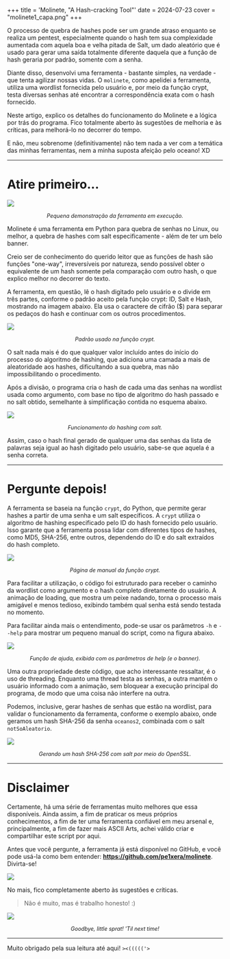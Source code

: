 +++
title = 'Molinete, "A Hash-cracking Tool"'
date = 2024-07-23
cover = "molinete1_capa.png"
+++

<meta name="image" property="og:image" content="molinete1_capa.png">

O processo de quebra de hashes pode ser um grande atraso enquanto se realiza um pentest, especialmente quando o hash tem sua complexidade aumentada com aquela boa e velha pitada de Salt, um dado aleatório que é usado para gerar uma saída totalmente diferente daquela que a função de hash geraria por padrão, somente com a senha.

Diante disso, desenvolvi uma ferramenta - bastante simples, na verdade - que tenta agilizar nossas vidas. O `molinete`, como apelidei a ferramenta, utiliza uma wordlist fornecida pelo usuário e, por meio da função crypt, testa diversas senhas até encontrar a correspondência exata com o hash fornecido.

Neste artigo, explico os detalhes do funcionamento do Molinete e a lógica por trás do programa. Fico totalmente aberto às sugestões de melhoria e às críticas, para melhorá-lo no decorrer do tempo. 

E não, meu sobrenome (definitivamente) não tem nada a ver com a temática das minhas ferramentas, nem a minha suposta afeição pelo oceano! XD

---

# Atire primeiro...

![](../../demo_molinete.gif) 
<p style="text-align: center; font-style: italic; font-size: 0.9em;">
Pequena demonstração da ferramenta em execução.</p>    

Molinete é uma ferramenta em Python para quebra de senhas no Linux, ou melhor, a quebra de hashes com salt especificamente - além de ter um belo banner. 

Creio ser de conhecimento do querido leitor que as funções de hash são funções "one-way", irreversíveis por natureza, sendo possível obter o equivalente de um hash somente pela comparação com outro hash, o que explico melhor no decorrer do texto.

A ferramenta, em questão, lê o hash digitado pelo usuário e o divide em três partes, conforme o padrão aceito pela função crypt: ID, Salt e Hash, mostrando na imagem abaixo. Ela usa o caractere de cifrão ($) para separar os pedaços do hash e continuar com os outros procedimentos.

![](../../Explicações-Molinete1.png) 
<p style="text-align: center; font-style: italic; font-size: 0.9em">
Padrão usado na função crypt.</p>

O salt nada mais é do que qualquer valor incluído antes do início do processo do algoritmo de hashing, que adiciona uma camada a mais de aleatoridade aos hashes, dificultando a sua quebra, mas não impossibilitando o procedimento.

Após a divisão, o programa cria o hash de cada uma das senhas na wordlist usada como argumento, com base no tipo de algoritmo do hash passado e no salt obtido, semelhante à simplificação contida no esquema abaixo.

![](../../Explicações-Molinete2.png) 
<p style="text-align: center; font-style: italic; font-size: 0.9em">
Funcionamento do hashing com salt.</p>

Assim, caso o hash final gerado de qualquer uma das senhas da lista de palavras seja igual ao hash digitado pelo usuário, sabe-se que aquela é a senha correta.

---

# Pergunte depois!  

A ferramenta se baseia na função `crypt`, do Python, que permite gerar hashes a partir de uma senha e um salt específicos. A `crypt` utiliza o algoritmo de hashing especificado pelo ID do hash fornecido pelo usuário. Isso garante que a ferramenta possa lidar com diferentes tipos de hashes, como MD5, SHA-256, entre outros, dependendo do ID e do salt extraídos do hash completo.

![](../../molinete_ex3.png) 
<p style="text-align: center; font-style: italic; font-size: 0.9em">
Página de manual da função crypt.</p>

Para facilitar a utilização, o código foi estruturado para receber o caminho da wordlist como argumento e o hash completo diretamente do usuário. A animação de loading, que mostra um peixe nadando, torna o processo mais amigável e menos tedioso, exibindo também qual senha está sendo testada no momento.

Para facilitar ainda mais o entendimento, pode-se usar os parâmetros `-h` e `--help` para mostrar um pequeno manual do script, como na figura abaixo.

![](../../molinete_ex4.png) 
<p style="text-align: center; font-style: italic; font-size: 0.9em">
Função de ajuda, exibida com os parâmetros de help (e o banner).</p>

Uma outra propriedade deste código, que acho interessante ressaltar, é o uso de threading. Enquanto uma thread testa as senhas, a outra mantém o usuário informado com a animação, sem bloquear a execução principal do programa, de modo que uma coisa não interfere na outra.

Podemos, inclusive, gerar hashes de senhas que estão na wordlist, para validar o funcionamento da ferramenta, conforme o exemplo abaixo, onde geramos um hash SHA-256 da senha `oceanos2`, combinada com o salt `notSoAleatorio`. 

![](../../molinete_ex6.png) 
<p style="text-align: center; font-style: italic; font-size: 0.9em">
Gerando um hash SHA-256 com salt por meio do OpenSSL.</p>

---

# Disclaimer

Certamente, há uma série de ferramentas muito melhores que essa disponíveis. Ainda assim, a fim de praticar os meus próprios conhecimentos, a fim de ter uma ferramenta confiável em meu arsenal e, principalmente, a fim de fazer mais ASCII Arts, achei válido criar e compartilhar este script por aqui.

Antes que você pergunte, a ferramenta já está disponível no GitHub, e você pode usá-la como bem entender: **https://github.com/pe1xera/molinete**. Divirta-se!

![](../../molinete_github.png) 

No mais, fico completamente aberto às sugestões e críticas.

> Não é muito, mas é trabalho honesto! :)

![](../../demo2_molinete.gif) 
<p style="text-align: center; font-style: italic; font-size: 0.9em">
Goodbye, little sprat! 'Til next time!</p>

---

Muito obrigado pela sua leitura até aqui! `><((((('>`